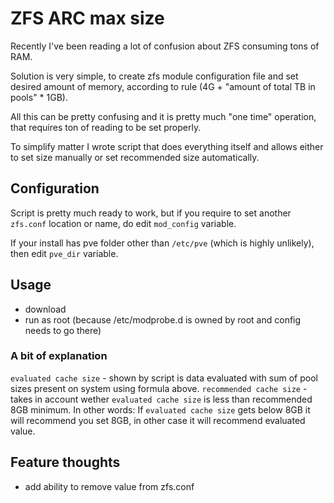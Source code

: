 # ZFS ARC max size
Recently I've been reading a lot of confusion about ZFS consuming tons of RAM. 

Solution is very simple, to create zfs module configuration file and set desired amount of memory, according to rule (4G +  "amount of total TB in pools" * 1GB).

All this can be pretty confusing and it is pretty much "one time" operation, that requires ton of reading to be set properly.

To simplify matter I wrote script that does everything itself and allows either to set size manually or set recommended size automatically.

## Configuration
Script is pretty much ready to work, but if you require to set another `zfs.conf` location or name, do edit `mod_config` variable.

If your install has pve folder other than `/etc/pve` (which is highly unlikely), then edit `pve_dir` variable.

## Usage
- download
- run as root (because /etc/modprobe.d is owned by root and config needs to go there)

### A bit of explanation
`evaluated cache size` - shown by script is data evaluated with sum of pool sizes present on system using formula above.
`recommended cache size` - takes in account wether `evaluated cache size` is less than recommended 8GB minimum. In other words: If `evaluated cache size` gets below 8GB it will recommend you set 8GB, in other case it will recommend evaluated value.


## Feature thoughts
- add ability to remove value from zfs.conf
